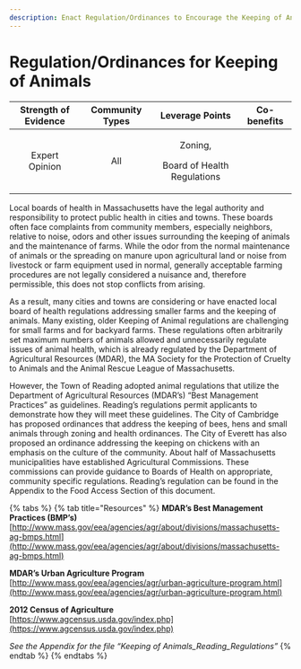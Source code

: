 ```yaml
---
description: Enact Regulation/Ordinances to Encourage the Keeping of Animals
---
```


# Regulation/Ordinances for Keeping of Animals

<table>
  <thead>
    <tr>
      <th style="text-align:center">Strength of Evidence</th>
      <th style="text-align:center">Community Types</th>
      <th style="text-align:center">Leverage Points</th>
      <th style="text-align:center">Co-benefits</th>
    </tr>
  </thead>
  <tbody>
    <tr>
      <td style="text-align:center">Expert Opinion</td>
      <td style="text-align:center">All</td>
      <td style="text-align:center">
        <p>Zoning,</p>
        <p>Board of Health Regulations</p>
      </td>
      <td style="text-align:center"></td>
    </tr>
  </tbody>
</table>

Local boards of health in Massachusetts have the legal authority and responsibility to protect public health in cities and towns.  These boards often face complaints from community members, especially neighbors, relative to noise, odors and other issues surrounding the keeping of animals and the maintenance of farms.  While the odor from the normal maintenance of animals or the spreading on manure upon agricultural land or noise from livestock or farm equipment used in normal, generally acceptable farming procedures are not legally considered a nuisance and, therefore permissible, this does not stop conflicts from arising.

As a result, many cities and towns are considering or have enacted local board of health regulations addressing smaller farms and the keeping of animals.  Many existing, older Keeping of Animal regulations are challenging for small farms and for backyard farms.  These regulations often arbitrarily set maximum numbers of animals allowed and unnecessarily regulate issues of animal health, which is already regulated by the Department of Agricultural Resources \(MDAR\), the MA Society for the Protection of Cruelty to Animals and the Animal Rescue League of Massachusetts. 

However, the Town of Reading adopted animal regulations that utilize the Department of Agricultural Resources \(MDAR’s\) “Best Management Practices” as guidelines. Reading’s regulations permit applicants to demonstrate how they will meet these guidelines. The City of Cambridge has proposed ordinances that address the keeping of bees, hens and small animals through zoning and health ordinances. The City of Everett has also proposed an ordinance addressing the keeping on chickens with an emphasis on the culture of the community. About half of Massachusetts municipalities have established Agricultural Commissions. These commissions can provide guidance to Boards of Health on appropriate, community specific regulations. Reading’s regulation can be found in the Appendix to the Food Access Section of this document.

{% tabs %}
{% tab title="Resources" %}
**MDAR’s Best Management Practices \(BMP’s\)**  
[http://www.mass.gov/eea/agencies/agr/about/divisions/massachusetts-ag-bmps.html](http://www.mass.gov/eea/agencies/agr/about/divisions/massachusetts-ag-bmps.html)

**MDAR’s Urban Agriculture Program**  
[http://www.mass.gov/eea/agencies/agr/urban-agriculture-program.html](http://www.mass.gov/eea/agencies/agr/urban-agriculture-program.html)

**2012 Census of Agriculture**  
[https://www.agcensus.usda.gov/index.php](https://www.agcensus.usda.gov/index.php)

_See the Appendix for the file “Keeping of Animals\_Reading\_Regulations”_
{% endtab %}
{% endtabs %}


